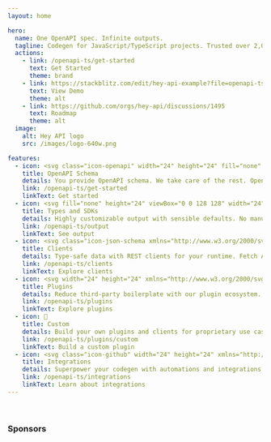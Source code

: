 ```yaml
---
layout: home

hero:
  name: One OpenAPI spec. Infinite outputs.
  tagline: Codegen for JavaScript/TypeScript projects. Trusted over 2,000,000 times each month to generate reliable API clients and SDKs.
  actions:
    - link: /openapi-ts/get-started
      text: Get Started
      theme: brand
    - link: https://stackblitz.com/edit/hey-api-example?file=openapi-ts.config.ts,src%2Fclient%2Fschemas.gen.ts,src%2Fclient%2Fsdk.gen.ts,src%2Fclient%2Ftypes.gen.ts
      text: View Demo
      theme: alt
    - link: https://github.com/orgs/hey-api/discussions/1495
      text: Roadmap
      theme: alt
  image:
    alt: Hey API logo
    src: /images/logo-640w.png

features:
  - icon: <svg class="icon-openapi" width="24" height="24" fill="none" xmlns="http://www.w3.org/2000/svg" viewBox="0 0 30 32"><path d="M8.96 18.397H.515l.005.123.014.238.007.102.022.275.006.061.033.304.003.03.043.327c.098.677.243 1.343.437 1.999l.003.008.1.326.006.018.093.276.025.07.087.24.04.107.078.2.06.149.065.154.086.188.05.114.105.225.035.072.126.256.02.039.154.293.033.057 7.235-4.366a5.754 5.754 0 0 1-.528-1.885ZM.914 22.27l.002.007.273-.085-.275.078ZM11.034 22.275l-5.97 5.967.092.085.255.227.203.172.055.045.232.187.03.024.255.196a.066.066 0 0 1 .01.007l1.113.752.04.024.219.13.134.076.128.072.232.126.032.017.658.32 3.213-7.805a5.719 5.719 0 0 1-.934-.623l.003.001ZM10.415 21.683l-.186-.219-.154-.199-.165-.233-.154-.241-7.22 4.349.371.584.03.044.002.003.388.547.009.011.008.011.176.229.21.261.045.055.173.203.076.087.15.171.084.092.039.042.114.12.046.047.2.204 5.956-5.956-.195-.209-.003-.003ZM18.31 22.272l-.2.154.016.025 4.342 7.209.594-.41c.42-.31.827-.645 1.22-1.007l-5.949-5.947-.023-.024ZM21.92 30.003l.01-.006-.01.006Zm-.005.003ZM21.929 29.994l.057-.028-.001-.002-.056.033v-.003Zm-.01.009-.002.001.002-.001ZM21.916 30.006l-.011-.018.01.018Zm.004-.003.01-.005-.01.005Z" fill="#fff"></path><path d="m21.837 29.719-4.2-6.97-.25.139-.256.128a5.756 5.756 0 0 1-4.106.319l-.27-.095-.27-.095-3.207 7.788.024.009.024.009.007.003.615.235a14.262 14.262 0 0 0 3.007.708l.349.038.056.005.28.023.095.006.245.014.15.006.195.007.348.004c.788 0 1.575-.066 2.352-.196l.04-.006.246-.045.143-.027.145-.03.24-.053.044-.01a14.241 14.241 0 0 0 3.398-1.267l.209-.115.424-.238-.007-.02.01.018.014-.008.056-.034-.15-.25Zm-10.8-16.335.2-.155-.015-.024-4.343-7.206-.595.41c-.42.31-.827.645-1.218 1.006l5.948 5.945.024.024ZM4.654 7.808l-.395.413c-.44.476-.841.971-1.203 1.491l-.052.075-.121.178-.123.188-.045.068a14.135 14.135 0 0 0-2.2 7.035l-.007.286-.005.285h8.424l.013-.285.016-.286a5.716 5.716 0 0 1 1.27-3.068c.058-.073.128-.142.192-.212.065-.07.124-.144.192-.212L4.654 7.808Zm17.38-2.09L22 5.695l-.224-.132-.13-.075-.132-.073-.228-.123-.036-.019a14.74 14.74 0 0 0-1.52-.686l-.04-.015-.342-.124a14.216 14.216 0 0 0-2.839-.673l-.118-.016-.119-.013-.228-.025-.064-.006-.273-.023-.342-.02-.124-.006v8.444c.433.045.862.138 1.279.279l6.216-6.211a13.96 13.96 0 0 0-.703-.461h.002ZM7.363 5.692l.147.244-.147-.244Zm0 0L7.36 5.69l.004.002Z" fill="#fff"></path><path d="m14.388 3.664-.285.005a14.24 14.24 0 0 0-1.78.184l-.04.007-.247.044-.143.027-.145.03-.24.053-.043.01a14.252 14.252 0 0 0-3.4 1.268l-.705.398v.001l4.349 7.219.25-.14a5.727 5.727 0 0 1 2.141-.657l.285-.022s.19-.01.286-.01V3.658c-.095 0-.19.003-.285.005h.002ZM28.827 17.131l-.014-.227-.007-.113-.022-.267-.006-.07-.032-.297-.002-.024-.002-.012-.043-.32-.001-.01a14.164 14.164 0 0 0-.436-1.992l-.003-.013-.094-.304-.013-.04-.091-.272-.026-.074-.086-.235-.043-.111-.075-.194-.063-.153-.063-.15-.083-.191-.049-.108-.107-.228-.033-.069-.128-.259-.018-.035-.149-.286c-.002-.003-.003-.007-.006-.01a14.217 14.217 0 0 0-.806-1.308l-6.217 6.218c.14.415.233.844.278 1.279h8.444l-.004-.125ZM20.42 17.828l-.013.285-.016.286a5.709 5.709 0 0 1-1.27 3.068c-.057.073-.128.142-.192.212s-.123.144-.191.212l5.956 5.956c.067-.068.13-.138.197-.206l.197-.207c.44-.477.843-.977 1.206-1.496l.043-.06.13-.193.113-.173.057-.084a14.13 14.13 0 0 0 2.196-7.03l.007-.285.005-.286H20.42Z" fill="#fff"></path></svg>
    title: OpenAPI Schema
    details: You provide OpenAPI schema. We take care of the rest. OpenAPI 2.0, 3.0, and 3.1 supported.
    link: /openapi-ts/get-started
    linkText: Get started
  - icon: <svg fill="none" height="24" viewBox="0 0 128 128" width="24" xmlns="http://www.w3.org/2000/svg"><rect fill="#3178c6" height="128" rx="6" width="128"/><path clip-rule="evenodd" d="m74.2622 99.468v14.026c2.2724 1.168 4.9598 2.045 8.0625 2.629 3.1027.585 6.3728.877 9.8105.877 3.3503 0 6.533-.321 9.5478-.964 3.016-.643 5.659-1.702 7.932-3.178 2.272-1.476 4.071-3.404 5.397-5.786 1.325-2.381 1.988-5.325 1.988-8.8313 0-2.5421-.379-4.7701-1.136-6.6841-.758-1.9139-1.85-3.6159-3.278-5.1062-1.427-1.4902-3.139-2.827-5.134-4.0104-1.996-1.1834-4.246-2.3011-6.752-3.353-1.8352-.7597-3.4812-1.4975-4.9378-2.2134-1.4567-.7159-2.6948-1.4464-3.7144-2.1915-1.0197-.7452-1.8063-1.5341-2.3598-2.3669-.5535-.8327-.8303-1.7751-.8303-2.827 0-.9643.2476-1.8336.7429-2.6079s1.1945-1.4391 2.0976-1.9943c.9031-.5551 2.0101-.9861 3.3211-1.2929 1.311-.3069 2.7676-.4603 4.3699-.4603 1.1658 0 2.3958.0877 3.6928.263 1.296.1753 2.6.4456 3.911.8109 1.311.3652 2.585.8254 3.824 1.3806 1.238.5552 2.381 1.198 3.43 1.9285v-13.1051c-2.127-.8182-4.45-1.4245-6.97-1.819s-5.411-.5917-8.6744-.5917c-3.3211 0-6.4674.3579-9.439 1.0738-2.9715.7159-5.5862 1.8336-7.844 3.353-2.2578 1.5195-4.0422 3.4553-5.3531 5.8075-1.311 2.3522-1.9665 5.1646-1.9665 8.4373 0 4.1785 1.2017 7.7433 3.6052 10.6945 2.4035 2.9513 6.0523 5.4496 10.9466 7.495 1.9228.7889 3.7145 1.5633 5.375 2.323 1.6606.7597 3.0954 1.5486 4.3044 2.3668s2.1628 1.7094 2.8618 2.6736c.7.9643 1.049 2.06 1.049 3.2873 0 .9062-.218 1.7462-.655 2.5202s-1.1 1.446-1.9885 2.016c-.8886.57-1.9956 1.016-3.3212 1.337-1.3255.321-2.8768.482-4.6539.482-3.0299 0-6.0305-.533-9.0021-1.6-2.9715-1.066-5.7245-2.666-8.2591-4.799zm-23.5596-34.9136h18.2974v-11.5544h-51v11.5544h18.2079v51.4456h14.4947z" fill="#fff" fill-rule="evenodd"/></svg>
    title: Types and SDKs
    details: Highly customizable output with sensible defaults. No manual maintenance required.
    link: /openapi-ts/output
    linkText: See output
  - icon: <svg class="icon-json-schema xmlns="http://www.w3.org/2000/svg" viewBox="0 0 70.423 70.423" height="24" width="24"><g fill="#fff"><path d="M122.994 114.19c-4.329-.94-7.58-3.479-8.712-6.801-.79-2.316-.677-6.072.333-11.15.485-2.439.882-5.349.882-6.467-.001-3.718-1.712-5.736-5.1-6.017l-1.955-.162v-4.785l1.852-.251c2.702-.366 3.744-1.029 4.576-2.91.611-1.38.689-2.068.505-4.472-.119-1.562-.535-4.349-.924-6.192-.99-4.683-.949-8.485.117-10.773 1.568-3.369 5.437-5.855 9.932-6.383l1.933-.227v5.036h-1.3c-1.771 0-4.25 1.262-4.883 2.488-.608 1.176-.654 2.864-.158 5.802.783 4.644 1.047 9.099.676 11.422-.425 2.658-1.975 5.796-3.68 7.448l-1.18 1.144 1.615 1.983c1.99 2.443 2.765 4.148 3.243 7.142.378 2.369.085 7.283-.67 11.214-1.054 5.485.162 7.652 4.661 8.306l1.676.244v2.448c0 2.792.171 2.697-3.439 1.913z" style="stroke-width:.35277775" transform="translate(-104.228 -45.508)"/><path d="M152.23 112.25v-2.43l2.05-.424c2.263-.467 4.054-1.863 4.459-3.475.127-.507-.113-3.164-.534-5.903-1.372-8.93-.611-13.537 2.855-17.297l1.482-1.608-1.11-1.266c-3.98-4.53-4.67-8.552-3.154-18.37.763-4.945.764-4.993.087-6.173-.797-1.388-3.284-2.776-4.975-2.776h-1.16v-2.47c0-2.81-.058-2.773 3.246-2.072 3.965.841 6.805 2.853 8.278 5.865.846 1.728.973 2.4.95 5.01-.016 1.66-.358 4.683-.762 6.72-1.499 7.564-1.365 9.576.765 11.533.99.908 1.64 1.173 3.37 1.368l2.145.243v4.848h-1.676c-2.151.001-3.932.91-4.838 2.47-.952 1.637-.893 5.206.173 10.406.907 4.422 1.053 8.459.389 10.729-.701 2.394-3.82 5.296-6.748 6.277-1.261.423-2.968.871-3.792.996l-1.5.228z" style="stroke-width:.35277778" transform="translate(-104.228 -45.508)"/><path d="M131.742 108.266c-1.021-1.299-.873-3.537.381-5.732.928-1.624 4.809-6.948 7.61-10.44l1.132-1.41-1.802-5.226c-2.022-5.86-2.01-5.974.656-6.372l1.468-.219 1.64 3.35c.903 1.843 1.77 3.351 1.928 3.351.158 0 1.775-1.755 3.594-3.9 3.16-3.727 3.357-3.892 4.426-3.694.645.12 1.218.047 1.354-.173.318-.515 1.23.247 1.23 1.027 0 .32-.453 1.134-1.009 1.81-2.267 2.755-7.104 9.27-7.104 9.57 0 .177.975 2.454 2.167 5.059l2.166 4.736-.658.985c-.362.541-.662 1.126-.667 1.299-.005.173-.278.483-.606.69-.832.525-1.447-.115-3.99-4.153-1.164-1.848-2.231-3.365-2.372-3.37-.313-.01-3.79 5.133-6.48 9.581-2.37 3.924-1.938 3.42-3.265 3.801-.956.274-1.194.199-1.799-.57zM131.986 83.677c-2.152-3.847-6.019-9.428-7.579-10.938-.792-.767-1.44-1.575-1.44-1.796 0-.601 1.616-1.22 3.19-1.22 1.698 0 3.496 1.479 5.1 4.193.582.985 1.156 1.794 1.276 1.798.12.004.809-1.651 1.53-3.678 1.547-4.34 5.624-12.778 7.225-14.951 1.373-1.863 3.43-2.865 5.903-2.876 3.234-.013 3.243.13.205 3.297-4.636 4.832-6.764 8.81-11.252 21.037-1.246 3.396-2.39 6.48-2.542 6.852-.23.566-.498.281-1.616-1.718z" style="stroke-width:.35277775" transform="translate(-104.228 -45.508)"/></g></svg>
    title: Clients
    details: Type-safe data with REST clients for your runtime. Fetch API, Next.js, Nuxt and more.
    link: /openapi-ts/clients
    linkText: Explore clients
  - icon: <svg width="24" height="24" xmlns="http://www.w3.org/2000/svg" viewBox="0 0 190 190"><g fill="none" fill-rule="evenodd"><path d="M150.276 61.344c3.093-14.981 3.756-26.471 1.757-34.815-1.189-4.962-3.362-9.01-6.668-11.93-3.49-3.084-7.901-4.597-12.858-4.597-8.178 0-16.775 3.725-25.963 10.802-3.747 2.887-7.636 6.366-11.676 10.44a8.743 8.743 0 0 0-1.09-1.163C82.36 19.915 72.746 13.599 64.523 11.164c-4.89-1.448-9.48-1.586-13.66-.181-4.414 1.483-7.93 4.55-10.41 8.845-4.094 7.089-5.174 16.403-3.648 27.904.623 4.688 1.686 9.794 3.189 15.327a8.725 8.725 0 0 0-1.698.38c-14.489 4.797-24.749 9.955-30.96 15.85-3.696 3.506-6.109 7.41-6.981 11.733-.921 4.562-.023 9.137 2.454 13.43 4.087 7.078 11.6 12.66 22.304 17.082 4.298 1.776 9.161 3.384 14.595 4.83a8.735 8.735 0 0 0-.57 1.776c-3.092 14.98-3.756 26.47-1.756 34.814 1.188 4.962 3.362 9.01 6.667 11.93 3.49 3.084 7.902 4.597 12.86 4.597 8.177 0 16.774-3.725 25.962-10.802 3.787-2.917 7.72-6.44 11.805-10.57.42.656.936 1.267 1.546 1.81 11.42 10.166 21.034 16.482 29.257 18.917 4.89 1.448 9.48 1.586 13.66.181 4.414-1.483 7.93-4.55 10.41-8.845 4.094-7.089 5.174-16.403 3.648-27.904-.645-4.857-1.764-10.164-3.354-15.929a8.715 8.715 0 0 0 1.863-.398c14.489-4.797 24.749-9.955 30.96-15.85 3.696-3.506 6.109-7.41 6.981-11.733.921-4.562.023-9.137-2.454-13.43-4.087-7.078-11.6-12.66-22.304-17.082-4.427-1.828-9.452-3.48-15.082-4.959.2-.49.36-1.006.47-1.543Z" fill="#002C4B" fill-rule="nonzero"/><path d="M80.397 64h29.211a5 5 0 0 1 4.337 2.512l14.632 25.5a5 5 0 0 1 0 4.976l-14.632 25.5a5 5 0 0 1-4.337 2.512H80.397a5 5 0 0 1-4.337-2.512l-14.632-25.5a5 5 0 0 1 0-4.976l14.632-25.5A5 5 0 0 1 80.397 64Zm25.59 6.277a5 5 0 0 1 4.339 2.513l11.017 19.224a5 5 0 0 1 0 4.972l-11.017 19.224a5 5 0 0 1-4.338 2.513h-21.97a5 5 0 0 1-4.339-2.513L68.662 96.986a5 5 0 0 1 0-4.972L79.679 72.79a5 5 0 0 1 4.338-2.513h21.97Zm-3.906 6.864H87.924a5 5 0 0 0-4.335 2.51l-7.1 12.358a5 5 0 0 0 0 4.982l7.1 12.358a5 5 0 0 0 4.335 2.51h14.157a5 5 0 0 0 4.335-2.51l7.1-12.358a5 5 0 0 0 0-4.982l-7.1-12.358a5 5 0 0 0-4.335-2.51Zm-3.762 6.571a5 5 0 0 1 4.334 2.506l3.33 5.788a5 5 0 0 1 0 4.988l-3.33 5.788a5 5 0 0 1-4.334 2.506h-6.633a5 5 0 0 1-4.334-2.506l-3.33-5.788a5 5 0 0 1 0-4.988l3.33-5.788a5 5 0 0 1 4.334-2.506h6.633Zm-3.315 6.473a4.313 4.313 0 1 0-.003 8.63 4.313 4.313 0 1 0 .003-8.63ZM60 94.5h7.768" fill="#FFD94C"/><path d="M54.86 108.358a2.713 2.713 0 0 1 3.718 1.041l.475.845a269.421 269.421 0 0 0 11.888 19.191c4.867 7.15 10.34 14.39 16.421 21.716a2.776 2.776 0 0 1-.296 3.847l-.612.537c-20.107 17.568-33.176 21.078-39.206 10.527-5.898-10.32-3.764-29.08 6.403-56.28a2.748 2.748 0 0 1 1.21-1.424Zm85.674 20.684a2.708 2.708 0 0 1 3.126 2.152l.153.792c4.97 26.01 1.47 39.014-10.497 39.014-11.706 0-26.607-11.091-44.703-33.273a2.725 2.725 0 0 1-.613-1.745 2.712 2.712 0 0 1 2.73-2.694l.955.007c7.62.041 15.03-.223 22.226-.794 8.498-.673 17.373-1.826 26.623-3.46Zm6.875-55.23c.523-1.41 2.1-2.149 3.546-1.663l.788.266c25.84 8.803 35.66 18.477 29.455 29.022-6.068 10.314-23.714 17.823-52.936 22.527a2.852 2.852 0 0 1-1.88-.345 2.726 2.726 0 0 1-.993-3.772l.5-.837c3.988-6.694 7.592-13.356 10.813-19.986 3.803-7.83 7.372-16.233 10.707-25.212Zm-85.67-7.776a2.852 2.852 0 0 1 1.878.345 2.726 2.726 0 0 1 .994 3.772l-.5.837c-3.988 6.694-7.592 13.356-10.813 19.986-3.803 7.83-7.372 16.233-10.707 25.212-.523 1.41-2.1 2.149-3.546 1.663l-.788-.266c-25.84-8.803-35.66-18.477-29.455-29.022C14.87 78.25 32.516 70.74 61.738 66.036Zm41.807-31.57c20.107-17.57 33.176-21.079 39.206-10.528 5.898 10.32 3.764 29.08-6.403 56.28a2.748 2.748 0 0 1-1.21 1.424 2.713 2.713 0 0 1-3.717-1.041l-.475-.845a269.421 269.421 0 0 0-11.888-19.191c-4.867-7.15-10.34-14.39-16.421-21.716a2.776 2.776 0 0 1 .296-3.847ZM57.684 18c11.706 0 26.607 11.091 44.703 33.273.402.492.618 1.11.613 1.745a2.712 2.712 0 0 1-2.73 2.694l-.955-.007c-7.62-.041-15.03.223-22.226.794-8.498.673-17.373 1.826-26.623 3.46a2.708 2.708 0 0 1-3.126-2.153l-.153-.792C42.217 31.004 45.717 18 57.684 18Z" fill="#FF4154"/></g></svg>
    title: Plugins
    details: Reduce third-party boilerplate with our plugin ecosystem.
    link: /openapi-ts/plugins
    linkText: Explore plugins
  - icon: 🧩
    title: Custom
    details: Build your own plugins and clients for proprietary use cases.
    link: /openapi-ts/plugins/custom
    linkText: Build a custom plugin
  - icon: <svg class="icon-github" width="24" height="24" xmlns="http://www.w3.org/2000/svg" viewBox="0 0 98 98"><path fill-rule="evenodd" clip-rule="evenodd" d="M48.854 0C21.839 0 0 22 0 49.217c0 21.756 13.993 40.172 33.405 46.69 2.427.49 3.316-1.059 3.316-2.362 0-1.141-.08-5.052-.08-9.127-13.59 2.934-16.42-5.867-16.42-5.867-2.184-5.704-5.42-7.17-5.42-7.17-4.448-3.015.324-3.015.324-3.015 4.934.326 7.523 5.052 7.523 5.052 4.367 7.496 11.404 5.378 14.235 4.074.404-3.178 1.699-5.378 3.074-6.6-10.839-1.141-22.243-5.378-22.243-24.283 0-5.378 1.94-9.778 5.014-13.2-.485-1.222-2.184-6.275.486-13.038 0 0 4.125-1.304 13.426 5.052a46.97 46.97 0 0 1 12.214-1.63c4.125 0 8.33.571 12.213 1.63 9.302-6.356 13.427-5.052 13.427-5.052 2.67 6.763.97 11.816.485 13.038 3.155 3.422 5.015 7.822 5.015 13.2 0 18.905-11.404 23.06-22.324 24.283 1.78 1.548 3.316 4.481 3.316 9.126 0 6.6-.08 11.897-.08 13.526 0 1.304.89 2.853 3.316 2.364 19.412-6.52 33.405-24.935 33.405-46.691C97.707 22 75.788 0 48.854 0z" fill="#24292f"/></svg>
    title: Integrations
    details: Superpower your codegen with automations and integrations.
    link: /openapi-ts/integrations
    linkText: Learn about integrations
---
```


<br/>

<div class="home-list sponsors-list">

### Sponsors

<br/>

<!--@include: ./partials/sponsors-list.md-->

</div>

<style>
.icon-github path {
  fill: var(--github-mark-fill-color);
}

.icon-json-schema path {
  fill: var(--github-mark-fill-color);
}

.icon-openapi path {
  fill: var(--github-mark-fill-color);
}

@media (min-width: 640px) {
  html.dark {
    --vp-home-hero-image-filter: blur(156px);
  }
}

@media (min-width: 960px) {
  html.dark {
    --vp-home-hero-image-filter: blur(168px);
  }
}
</style>
